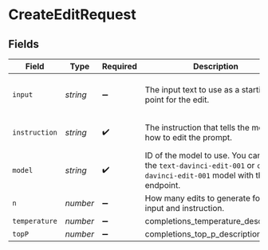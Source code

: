 # CreateEditRequest


## Fields

| Field                                                                                                                | Type                                                                                                                 | Required                                                                                                             | Description                                                                                                          | Example                                                                                                              |
| -------------------------------------------------------------------------------------------------------------------- | -------------------------------------------------------------------------------------------------------------------- | -------------------------------------------------------------------------------------------------------------------- | -------------------------------------------------------------------------------------------------------------------- | -------------------------------------------------------------------------------------------------------------------- |
| `input`                                                                                                              | *string*                                                                                                             | :heavy_minus_sign:                                                                                                   | The input text to use as a starting point for the edit.                                                              | What day of the wek is it?                                                                                           |
| `instruction`                                                                                                        | *string*                                                                                                             | :heavy_check_mark:                                                                                                   | The instruction that tells the model how to edit the prompt.                                                         | Fix the spelling mistakes.                                                                                           |
| `model`                                                                                                              | *string*                                                                                                             | :heavy_check_mark:                                                                                                   | ID of the model to use. You can use the `text-davinci-edit-001` or `code-davinci-edit-001` model with this endpoint. |                                                                                                                      |
| `n`                                                                                                                  | *number*                                                                                                             | :heavy_minus_sign:                                                                                                   | How many edits to generate for the input and instruction.                                                            | 1                                                                                                                    |
| `temperature`                                                                                                        | *number*                                                                                                             | :heavy_minus_sign:                                                                                                   | completions_temperature_description                                                                                  | 1                                                                                                                    |
| `topP`                                                                                                               | *number*                                                                                                             | :heavy_minus_sign:                                                                                                   | completions_top_p_description                                                                                        | 1                                                                                                                    |